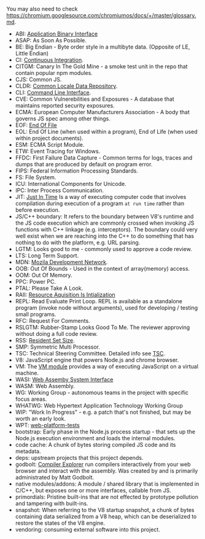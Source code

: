 You may also need to check https://chromium.googlesource.com/chromiumos/docs/+/master/glossary.md.

* ABI: [Application Binary Interface](https://en.wikipedia.org/wiki/Application_binary_interface)
* ASAP: As Soon As Possible.
* BE: Big Endian - Byte order style in a multibyte data.
  (Opposite of LE, Little Endian)
* CI: [Continuous Integration](https://en.wikipedia.org/wiki/Continuous_integration).
* CITGM: Canary In The Gold Mine - a smoke test unit in the repo that
  contain popular npm modules.
* CJS: Common JS.
* CLDR: [Common Locale Data Repository](https://en.wikipedia.org/wiki/Common_Locale_Data_Repository).
* CLI: [Command Line Interface](https://en.wikipedia.org/wiki/Command-line_interface).
* CVE: Common Vulnerebilities and Exposures - A database that
  maintains reported security exposures.
* ECMA: European Computer Manufacturers Association - A body that
  governs JS spec among other things.
* EOF: [End Of File](https://en.wikipedia.org/wiki/End-of-file)
* EOL: End Of Line (when used within a program), End of Life
  (when used within project documents).
* ESM: ECMA Script Module.
* ETW: Event Tracing for Windows.
* FFDC: First Failure Data Capture - Common terms for logs, traces
  and dumps that are produced by default on program error.
* FIPS:  Federal Information Processing Standards.
* FS: File System.
* ICU: International Components for Unicode.
* IPC: Inter Process Communication.
* JIT: [Just In Time](https://en.wikipedia.org/wiki/Just-in-time_compilation)
  Is a way of executing computer code that involves compilation during execution
  of a program `at run time` rather than before execution.
* JS/C++ boundary: It refers  to the boundary between V8's runtime and the
  JS code execution which are commonly crossed when invoking JS functions with
  C++ linkage (e.g. interceptors). The boundary could very well exist when we
  are reaching into the C++ to do something that has nothing to do with the
  platform, e.g. URL parsing.
* LGTM: Looks good to me - commonly used to approve a code review.
* LTS: Long Term Support.
* MDN: [Mozila Development Network](https://developer.mozilla.org/en-US).
* OOB: Out Of Bounds - Used in the context of array(memory) access.
* OOM: Out Of Memory.
* PPC: Power PC.
* PTAL: Please Take A Look.
* RAII: [Resource Aquisition Is Intialization](https://en.wikipedia.org/wiki/Resource_acquisition_is_initialization)
* REPL: Read Evaluate Print Loop. REPL is available as a standalone program
  (invoke node without arguments), used for developing / testing small programs.
* RFC: Request For Comments.
* RSLGTM: Rubber-Stamp Looks Good To Me. The reviewer approving without doing
  a full code review.
* RSS: [Resident Set Size](https://en.wikipedia.org/wiki/Resident_set_size).
* SMP: Symmetric Multi Processor.
* TSC: Technical Steering Committee. Detailed info see
  [TSC](./GOVERNANCE.md#technical-steering-committee).
* V8: JavaScript engine that powers Node.js and chrome browser.
* VM: The [VM module](https://nodejs.org/api/vm.html) provides a way of
  executing JavaScript on a virtual machine.
* WASI: [Web Assemby System Interface]( https://github.com/WebAssembly/WASI)
* WASM: Web Assembly.
* WG: Working Group - autonomous teams in the project with specific
  focus areas.
* WHATWG: Web Hypertext Application Technology Working Group
* WIP: "Work In Progress" - e.g. a patch that's not finished, but
may be worth an early look.
* WPT: [web-platform-tests](https://github.com/web-platform-tests/wpt)
* bootstrap: Early phase in the Node.js process startup - that sets up
  the Node.js execution environment and loads the internal modules.
* code cache: A chunk of bytes storing compiled JS code and its metadata.
* deps: upstream projects that this project depends.
* godbolt: [Compiler Explorer](https://godbolt.org/) run compilers
  interactively from your web browser and interact with the assembly.
  Was created by and is primarily administrated by Matt Godbolt.
* native modules/addons: A module / shared library that is
  implemented in C/C++, but exposes one or more interfaces,
  callable from JS.
* primordials: Pristine built-ins that are not effected by prototype
  pollution and tampering with built-ins.
* snapshot: When referring to the V8 startup snapshot, a chunk of
  bytes containing data serialized from a V8 heap, which can be
  deserialized to restore the states of the V8 engine.
* vendoring: consuming external software into this project.
